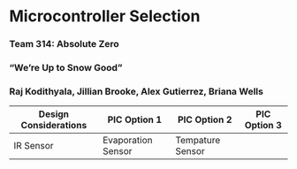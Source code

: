 # Microcontroller Selection

### Team 314: Absolute Zero

### “We’re Up to Snow Good”

### Raj Kodithyala, Jillian Brooke, Alex Gutierrez, Briana Wells

| Design Considerations | PIC Option 1 | PIC Option 2 |PIC Option 3 |
| ---------------------------------------- | --------- | --------- | --------- |
|  IR Sensor |Evaporation Sensor| Tempature Sensor
